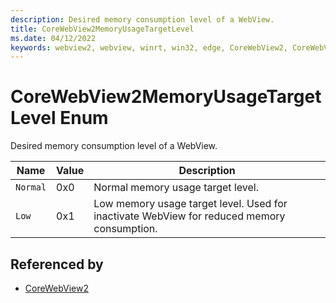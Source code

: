 ```yaml
---
description: Desired memory consumption level of a WebView.
title: CoreWebView2MemoryUsageTargetLevel
ms.date: 04/12/2022
keywords: webview2, webview, winrt, win32, edge, CoreWebView2, CoreWebView2Controller, browser control, edge html, CoreWebView2MemoryUsageTargetLevel
---
```


# CoreWebView2MemoryUsageTargetLevel Enum

Desired memory consumption level of a WebView.

| Name |  Value | Description |
|--|--|--|
|`Normal` | 0x0  |  Normal memory usage target level.|
|`Low` | 0x1  |  Low memory usage target level. Used for inactivate WebView for reduced memory consumption.|


## Referenced by

- [CoreWebView2](corewebview2.md)
